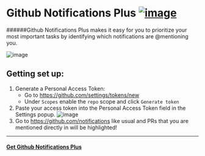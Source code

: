 # Github Notifications Plus [![image](https://developer.chrome.com/webstore/images/ChromeWebStore_BadgeWBorder_v2_206x58.png)](https://chrome.google.com/webstore/detail/ngkmdidliomkbbefjoboldmieohoabbb)

######Github Notifications Plus makes it easy for you to prioritize your most important tasks by identifying which notifications are @mentioning you.

![image](http://i.imgur.com/tC4l2D0.png)



## Getting set up:

1. Generate a Personal Access Token:
    - Go to https://github.com/settings/tokens/new
    - Under `Scopes` enable the `repo` scope and click `Generate token`
2. Paste your access token into the Personal Access Token field in the Settings popup. ![image](http://i.imgur.com/LUQTTCN.png?1)
3. Go to https://github.com/notifications like usual and PRs that you are mentioned directly in will be highlighted!

---------

#### [Get Github Notifications Plus](https://chrome.google.com/webstore/detail/ngkmdidliomkbbefjoboldmieohoabbb)

